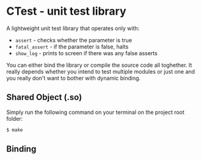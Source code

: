 # CTest - unit test library

A lightweight unit test library that operates only with:
* `assert` - checks whether the parameter is true
* `fatal_assert` - if the parameter is false, halts
* `show_log` - prints to screen if there was any false asserts

You can either bind the library or compile the source code all toghether.
It really depends whether you intend to test multiple modules or just one and
you really don't want to bother with dynamic binding.

## Shared Object (.so)

Simply run the following command on your terminal on the project root folder:

``` bash
$ make
```

## Binding


